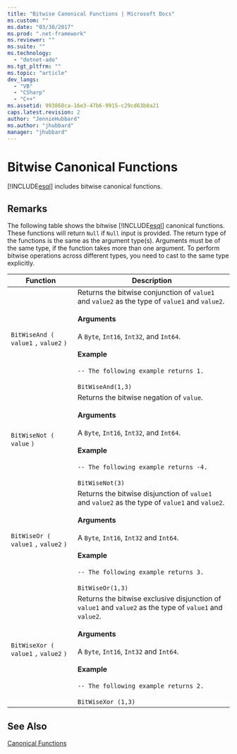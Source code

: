 ```yaml
---
title: "Bitwise Canonical Functions | Microsoft Docs"
ms.custom: ""
ms.date: "03/30/2017"
ms.prod: ".net-framework"
ms.reviewer: ""
ms.suite: ""
ms.technology: 
  - "dotnet-ado"
ms.tgt_pltfrm: ""
ms.topic: "article"
dev_langs: 
  - "VB"
  - "CSharp"
  - "C++"
ms.assetid: 993868ca-16e3-47b6-9915-c29cd63b0a21
caps.latest.revision: 2
author: "JennieHubbard"
ms.author: "jhubbard"
manager: "jhubbard"
---
```

# Bitwise Canonical Functions
[!INCLUDE[esql](../../../../../../includes/esql-md.md)] includes bitwise canonical functions.  
  
## Remarks  
 The following table shows the bitwise [!INCLUDE[esql](../../../../../../includes/esql-md.md)] canonical functions. These functions will return `Null` if `Null` input is provided. The return type of the functions is the same as the argument type(s). Arguments must be of the same type, if the function takes more than one argument. To perform bitwise operations across different types, you need to cast to the same type explicitly.  
  
|Function|Description|  
|--------------|-----------------|  
|`BitWiseAnd (` `value1` `,`  `value2` `)`|Returns the bitwise conjunction of `value1` and `value2` as the type of `value1` and `value2`.<br /><br /> **Arguments**<br /><br /> A `Byte`, `Int16`, `Int32`, and `Int64`.<br /><br /> **Example**<br /><br /> `-- The following example returns 1.`<br /><br /> `BitWiseAnd(1,3)`|  
|`BitWiseNot (` `value` `)`|Returns the bitwise negation of `value`.<br /><br /> **Arguments**<br /><br /> A `Byte`, `Int16`, `Int32`, and `Int64`.<br /><br /> **Example**<br /><br /> `-- The following example returns -4.`<br /><br /> `BitWiseNot(3)`|  
|`BitWiseOr (` `value1` `,`  `value2` `)`|Returns the bitwise disjunction of `value1` and `value2` as the type of `value1` and `value2`.<br /><br /> **Arguments**<br /><br /> A `Byte`, `Int16`, `Int32` and `Int64`.<br /><br /> **Example**<br /><br /> `-- The following example returns 3.`<br /><br /> `BitWiseOr(1,3)`|  
|`BitWiseXor (` `value1` `,`  `value2` `)`|Returns the bitwise exclusive disjunction of `value1` and `value2` as the type of `value1` and `value2`.<br /><br /> **Arguments**<br /><br /> A `Byte`, `Int16`, `Int32` and `Int64`.<br /><br /> **Example**<br /><br /> `-- The following example returns 2.`<br /><br /> `BitWiseXor (1,3)`|  
  
## See Also  
 [Canonical Functions](../../../../../../docs/framework/data/adonet/ef/language-reference/canonical-functions.md)